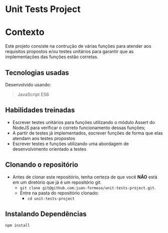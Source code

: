 # Unit Tests Project

# Contexto

Este projeto consiste na contrução de várias funções para atender aos requisitos propostos e/ou testes unitários para garantir que as implementações das funções estão corretas.

## Tecnologias usadas

Desenvolvido usando:
> JavaScript ES6

## Habilidades treinadas

* Escrever testes unitários para funções utilizando o módulo Assert do NodeJS para verificar o correto funcionamento dessas funções;
* A partir de testes já implementados, escrever funções de forma que elas atendam aos testes propostos
* Escrever testes e funções utilizando uma abordagem de desenvolvimento orientado a testes

## Clonando o repositório

* Antes de clonar este repositório, tenha certeza de que você **NÃO** está em um diretório que já é um repositório git.
  * `git clone git@github.com:juan-formoso/unit-tests-project.git`.
  * Entre na pasta do repositório clonado:
    * `cd unit-tests-project`

## Instalando Dependências

```bash
npm install
``` 
